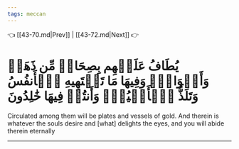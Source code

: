 ```yaml
---
tags: meccan
---
```


👈 [[43-70.md|Prev]] | [[43-72.md|Next]] 👉

# يُطَافُ عَلَيۡهِم بِصِحَافٖ مِّن ذَهَبٖ وَأَكۡوَابٖۖ وَفِيهَا مَا تَشۡتَهِيهِ ٱلۡأَنفُسُ وَتَلَذُّ ٱلۡأَعۡيُنُۖ وَأَنتُمۡ فِيهَا خَٰلِدُونَ

Circulated among them will be plates and vessels of gold. And therein is whatever the souls desire and [what] delights the eyes, and you will abide therein eternally

---

